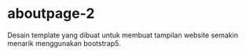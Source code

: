 # aboutpage-2
Desain template yang dibuat untuk membuat tampilan website semakin menarik menggunakan bootstrap5.
